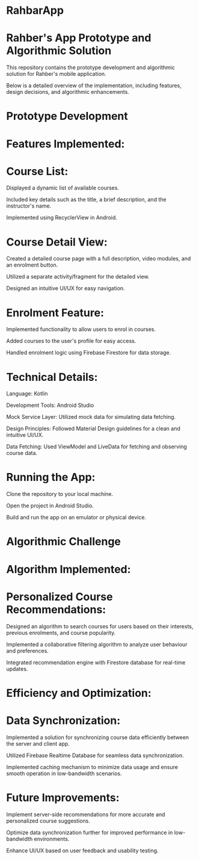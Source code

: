# RahbarApp

# Rahber's App Prototype and Algorithmic Solution

This repository contains the prototype development and algorithmic solution for Rahber's mobile application.

Below is a detailed overview of the implementation, including features, design decisions, and algorithmic enhancements.

# Prototype Development

# Features Implemented:

# Course List:

Displayed a dynamic list of available courses.

Included key details such as the title, a brief description, and the instructor's name.

Implemented using RecyclerView in Android.

# Course Detail View:

Created a detailed course page with a full description, video modules, and an enrolment button.

Utilized a separate activity/fragment for the detailed view.

Designed an intuitive UI/UX for easy navigation.

# Enrolment Feature:

Implemented functionality to allow users to enrol in courses.

Added courses to the user's profile for easy access.

Handled enrolment logic using Firebase Firestore for data storage.

# Technical Details:

Language: Kotlin

Development Tools: Android Studio

Mock Service Layer: Utilized mock data for simulating data fetching.

Design Principles: Followed Material Design guidelines for a clean and intuitive UI/UX.

Data Fetching: Used ViewModel and LiveData for fetching and observing course data.

# Running the App:

Clone the repository to your local machine.

Open the project in Android Studio.

Build and run the app on an emulator or physical device.

# Algorithmic Challenge

# Algorithm Implemented:

# Personalized Course Recommendations:

Designed an algorithm to search courses for users based on their interests, previous enrolments, and course popularity.

Implemented a collaborative filtering algorithm to analyze user behaviour and preferences.

Integrated recommendation engine with Firestore database for real-time updates.

# Efficiency and Optimization:

# Data Synchronization:

Implemented a solution for synchronizing course data efficiently between the server and client app.

Utilized Firebase Realtime Database for seamless data synchronization.

Implemented caching mechanism to minimize data usage and ensure smooth operation in low-bandwidth scenarios.

# Future Improvements:

Implement server-side recommendations for more accurate and personalized course suggestions.

Optimize data synchronization further for improved performance in low-bandwidth environments.

Enhance UI/UX based on user feedback and usability testing.
